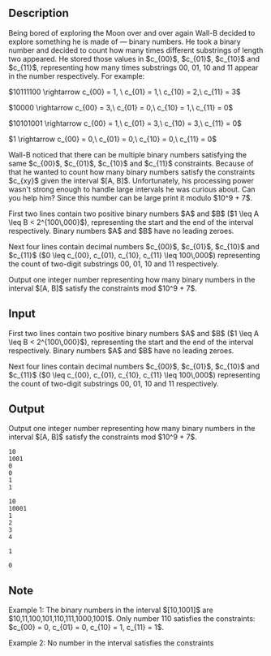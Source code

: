 ## Description

<div><p>Being bored of exploring the Moon over and over again Wall-B decided to explore something he is made of — binary numbers. He took a binary number and decided to count how many times different substrings of length two appeared. He stored those values in $c_{00}$, $c_{01}$, $c_{10}$ and $c_{11}$, representing how many times substrings <span class="tex-font-style-tt">00</span>, <span class="tex-font-style-tt">01</span>, <span class="tex-font-style-tt">10</span> and <span class="tex-font-style-tt">11</span> appear in the number respectively. For example:</p><p> $10111100 \rightarrow c_{00} = 1, \ c_{01} = 1,\ c_{10} = 2,\ c_{11} = 3$</p><p> $10000 \rightarrow c_{00} = 3,\ c_{01} = 0,\ c_{10} = 1,\ c_{11} = 0$</p><p> $10101001 \rightarrow c_{00} = 1,\ c_{01} = 3,\ c_{10} = 3,\ c_{11} = 0$</p><p> $1 \rightarrow c_{00} = 0,\ c_{01} = 0,\ c_{10} = 0,\ c_{11} = 0$</p><p>Wall-B noticed that there can be multiple binary numbers satisfying the same $c_{00}$, $c_{01}$, $c_{10}$ and $c_{11}$ constraints. Because of that he wanted to count how many binary numbers satisfy the constraints $c_{xy}$ given the interval $[A, B]$. Unfortunately, his processing power wasn't strong enough to handle large intervals he was curious about. Can you help him? Since this number can be large print it modulo $10^9 + 7$.</p></div><div class="input-specification"><p>First two lines contain two positive binary numbers $A$ and $B$ ($1 \leq A \leq B &lt; 2^{100\,000}$), representing the start and the end of the interval respectively. Binary numbers $A$ and $B$ have no leading zeroes.</p><p>Next four lines contain decimal numbers $c_{00}$, $c_{01}$, $c_{10}$ and $c_{11}$ ($0 \leq c_{00}, c_{01}, c_{10}, c_{11} \leq 100\,000$) representing the count of two-digit substrings <span class="tex-font-style-tt">00</span>, <span class="tex-font-style-tt">01</span>, <span class="tex-font-style-tt">10</span> and <span class="tex-font-style-tt">11</span> respectively. </p></div><div class="output-specification"><p>Output one integer number representing how many binary numbers in the interval $[A, B]$ satisfy the constraints mod $10^9 + 7$.</p></div>

## Input

<p>First two lines contain two positive binary numbers $A$ and $B$ ($1 \leq A \leq B &lt; 2^{100\,000}$), representing the start and the end of the interval respectively. Binary numbers $A$ and $B$ have no leading zeroes.</p><p>Next four lines contain decimal numbers $c_{00}$, $c_{01}$, $c_{10}$ and $c_{11}$ ($0 \leq c_{00}, c_{01}, c_{10}, c_{11} \leq 100\,000$) representing the count of two-digit substrings <span class="tex-font-style-tt">00</span>, <span class="tex-font-style-tt">01</span>, <span class="tex-font-style-tt">10</span> and <span class="tex-font-style-tt">11</span> respectively. </p>

## Output

<p>Output one integer number representing how many binary numbers in the interval $[A, B]$ satisfy the constraints mod $10^9 + 7$.</p>





```input1
10
1001
0
0
1
1

```




```input2
10
10001
1
2
3
4

```




```output1
1

```




```output2
0

```



## Note

<p>Example 1: The binary numbers in the interval $[10,1001]$ are $10,11,100,101,110,111,1000,1001$. Only number 110 satisfies the constraints: $c_{00} = 0, c_{01} = 0, c_{10} = 1, c_{11} = 1$.</p><p>Example 2: No number in the interval satisfies the constraints</p>
